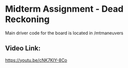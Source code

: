 # Midterm Assignment - Dead Reckoning
Main driver code for the board is located in /mtmaneuvers

## Video Link:
https://youtu.be/cNK7KlY-8Co
